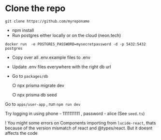 # Clone the repo
```
git clone https://github.com/myreponame
```

* npm install
* Run postgres either locally or on the cloud (neon.tech)
```
docker run  -e POSTGRES_PASSWORD=mysecretpassword -d -p 5432:5432 postgres
```

* Copy over all .env.example files to .env
* Update .env files everywhere with the right db url
* Go to `packages/db`

  ○ npx prisma migrate dev

  ○ npx prisma db seed

Go to `apps/user-app` , run `npm run dev`

Try logging in using phone - 1111111111 , password - alice (See `seed.ts`)

! You might some errors on Components importing from `lucide-react`, thats because of the version mismatch of react and @types/react. But it doesnt affects the code
